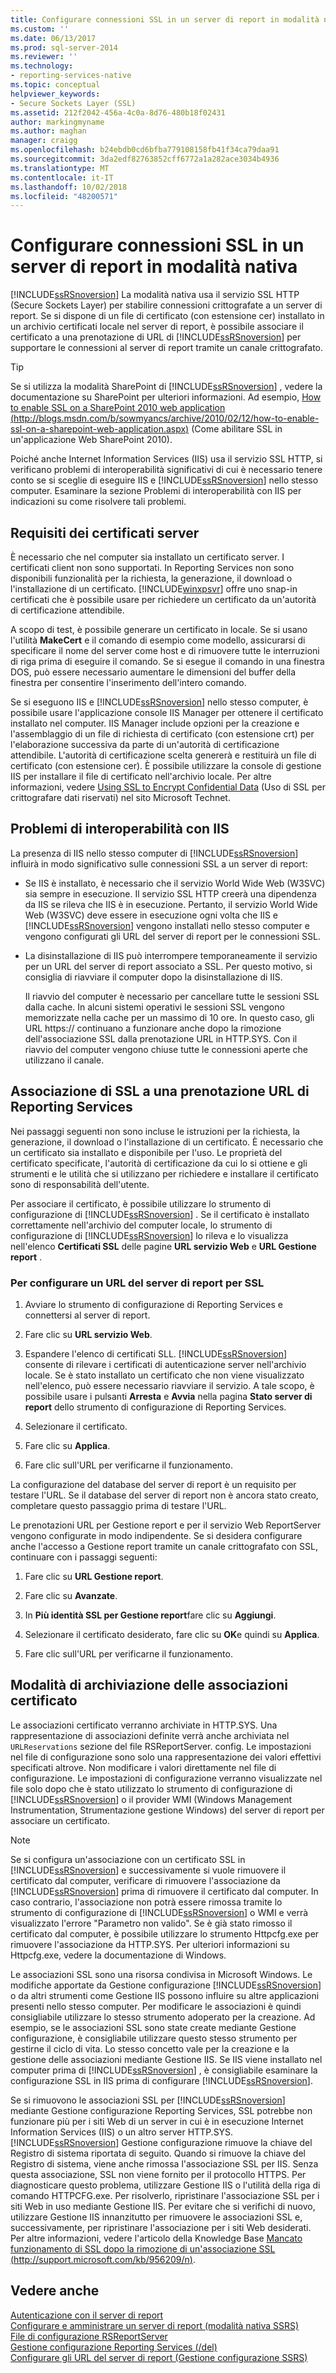 ```yaml
---
title: Configurare connessioni SSL in un server di report in modalità nativa | Microsoft Docs
ms.custom: ''
ms.date: 06/13/2017
ms.prod: sql-server-2014
ms.reviewer: ''
ms.technology:
- reporting-services-native
ms.topic: conceptual
helpviewer_keywords:
- Secure Sockets Layer (SSL)
ms.assetid: 212f2042-456a-4c0a-8d76-480b18f02431
author: markingmyname
ms.author: maghan
manager: craigg
ms.openlocfilehash: b24ebdb0cd6bfba779108158fb41f34ca79daa91
ms.sourcegitcommit: 3da2edf82763852cff6772a1a282ace3034b4936
ms.translationtype: MT
ms.contentlocale: it-IT
ms.lasthandoff: 10/02/2018
ms.locfileid: "48200571"
---
```

# <a name="configure-ssl-connections-on-a-native-mode-report-server"></a>Configurare connessioni SSL in un server di report in modalità nativa
  [!INCLUDE[ssRSnoversion](../../includes/ssrsnoversion-md.md)] La modalità nativa usa il servizio SSL HTTP (Secure Sockets Layer) per stabilire connessioni crittografate a un server di report. Se si dispone di un file di certificato (con estensione cer) installato in un archivio certificati locale nel server di report, è possibile associare il certificato a una prenotazione di URL di [!INCLUDE[ssRSnoversion](../../includes/ssrsnoversion-md.md)] per supportare le connessioni al server di report tramite un canale crittografato.  
  
> [!TIP]  
>  Se si utilizza la modalità SharePoint di [!INCLUDE[ssRSnoversion](../../includes/ssrsnoversion-md.md)] , vedere la documentazione su SharePoint per ulteriori informazioni. Ad esempio, [How to enable SSL on a SharePoint 2010 web application (http://blogs.msdn.com/b/sowmyancs/archive/2010/02/12/how-to-enable-ssl-on-a-sharepoint-web-application.aspx)](http://blogs.msdn.com/b/sowmyancs/archive/2010/02/12/how-to-enable-ssl-on-a-sharepoint-web-application.aspx) (Come abilitare SSL in un'applicazione Web SharePoint 2010).  
  
 Poiché anche Internet Information Services (IIS) usa il servizio SSL HTTP, si verificano problemi di interoperabilità significativi di cui è necessario tenere conto se si sceglie di eseguire IIS e [!INCLUDE[ssRSnoversion](../../includes/ssrsnoversion-md.md)] nello stesso computer. Esaminare la sezione Problemi di interoperabilità con IIS per indicazioni su come risolvere tali problemi.  
  
## <a name="server-certificate-requirements"></a>Requisiti dei certificati server  
 È necessario che nel computer sia installato un certificato server. I certificati client non sono supportati. In Reporting Services non sono disponibili funzionalità per la richiesta, la generazione, il download o l'installazione di un certificato. [!INCLUDE[winxpsvr](../../includes/winxpsvr-md.md)] offre uno snap-in certificati che è possibile usare per richiedere un certificato da un'autorità di certificazione attendibile.  
  
 A scopo di test, è possibile generare un certificato in locale. Se si usano l'utilità **MakeCert** e il comando di esempio come modello, assicurarsi di specificare il nome del server come host e di rimuovere tutte le interruzioni di riga prima di eseguire il comando. Se si esegue il comando in una finestra DOS, può essere necessario aumentare le dimensioni del buffer della finestra per consentire l'inserimento dell'intero comando.  
  
 Se si eseguono IIS e [!INCLUDE[ssRSnoversion](../../includes/ssrsnoversion-md.md)] nello stesso computer, è possibile usare l'applicazione console IIS Manager per ottenere il certificato installato nel computer. IIS Manager include opzioni per la creazione e l'assemblaggio di un file di richiesta di certificato (con estensione crt) per l'elaborazione successiva da parte di un'autorità di certificazione attendibile. L'autorità di certificazione scelta genererà e restituirà un file di certificato (con estensione cer). È possibile utilizzare la console di gestione IIS per installare il file di certificato nell'archivio locale. Per altre informazioni, vedere [Using SSL to Encrypt Confidential Data](http://go.microsoft.com/fwlink/?LinkId=71123) (Uso di SSL per crittografare dati riservati) nel sito Microsoft Technet.  
  
## <a name="interoperability-issues-with-iis"></a>Problemi di interoperabilità con IIS  
 La presenza di IIS nello stesso computer di [!INCLUDE[ssRSnoversion](../../includes/ssrsnoversion-md.md)] influirà in modo significativo sulle connessioni SSL a un server di report:  
  
-   Se IIS è installato, è necessario che il servizio World Wide Web (W3SVC) sia sempre in esecuzione. Il servizio SSL HTTP creerà una dipendenza da IIS se rileva che IIS è in esecuzione. Pertanto, il servizio World Wide Web (W3SVC) deve essere in esecuzione ogni volta che IIS e [!INCLUDE[ssRSnoversion](../../includes/ssrsnoversion-md.md)] vengono installati nello stesso computer e vengono configurati gli URL del server di report per le connessioni SSL.  
  
-   La disinstallazione di IIS può interrompere temporaneamente il servizio per un URL del server di report associato a SSL. Per questo motivo, si consiglia di riavviare il computer dopo la disinstallazione di IIS.  
  
     Il riavvio del computer è necessario per cancellare tutte le sessioni SSL dalla cache. In alcuni sistemi operativi le sessioni SSL vengono memorizzate nella cache per un massimo di 10 ore. In questo caso, gli URL https:// continuano a funzionare anche dopo la rimozione dell'associazione SSL dalla prenotazione URL in HTTP.SYS. Con il riavvio del computer vengono chiuse tutte le connessioni aperte che utilizzano il canale.  
  
## <a name="bind-ssl-to-a-reporting-services-url-reservation"></a>Associazione di SSL a una prenotazione URL di Reporting Services  
 Nei passaggi seguenti non sono incluse le istruzioni per la richiesta, la generazione, il download o l'installazione di un certificato. È necessario che un certificato sia installato e disponibile per l'uso. Le proprietà del certificato specificate, l'autorità di certificazione da cui lo si ottiene e gli strumenti e le utilità che si utilizzano per richiedere e installare il certificato sono di responsabilità dell'utente.  
  
 Per associare il certificato, è possibile utilizzare lo strumento di configurazione di [!INCLUDE[ssRSnoversion](../../includes/ssrsnoversion-md.md)] . Se il certificato è installato correttamente nell'archivio del computer locale, lo strumento di configurazione di [!INCLUDE[ssRSnoversion](../../includes/ssrsnoversion-md.md)] lo rileva e lo visualizza nell'elenco **Certificati SSL** delle pagine **URL servizio Web** e **URL Gestione report** .  
  
### <a name="to-configure-a-report-server-url-for-ssl"></a>Per configurare un URL del server di report per SSL  
  
1.  Avviare lo strumento di configurazione di Reporting Services e connettersi al server di report.  
  
2.  Fare clic su **URL servizio Web**.  
  
3.  Espandere l'elenco di certificati SLL. [!INCLUDE[ssRSnoversion](../../includes/ssrsnoversion-md.md)] consente di rilevare i certificati di autenticazione server nell'archivio locale. Se è stato installato un certificato che non viene visualizzato nell'elenco, può essere necessario riavviare il servizio. A tale scopo, è possibile usare i pulsanti **Arresta** e **Avvia** nella pagina **Stato server di report** dello strumento di configurazione di Reporting Services.  
  
4.  Selezionare il certificato.  
  
5.  Fare clic su **Applica**.  
  
6.  Fare clic sull'URL per verificarne il funzionamento.  
  
 La configurazione del database del server di report è un requisito per testare l'URL. Se il database del server di report non è ancora stato creato, completare questo passaggio prima di testare l'URL.  
  
 Le prenotazioni URL per Gestione report e per il servizio Web ReportServer vengono configurate in modo indipendente. Se si desidera configurare anche l'accesso a Gestione report tramite un canale crittografato con SSL, continuare con i passaggi seguenti:  
  
1.  Fare clic su **URL Gestione report**.  
  
2.  Fare clic su **Avanzate**.  
  
3.  In **Più identità SSL per Gestione report**fare clic su **Aggiungi**.  
  
4.  Selezionare il certificato desiderato, fare clic su **OK**e quindi su **Applica**.  
  
5.  Fare clic sull'URL per verificarne il funzionamento.  
  
## <a name="how-certificate-bindings-are-stored"></a>Modalità di archiviazione delle associazioni certificato  
 Le associazioni certificato verranno archiviate in HTTP.SYS. Una rappresentazione di associazioni definite verrà anche archiviata nel `URLReservations` sezione del file RSReportServer. config. Le impostazioni nel file di configurazione sono solo una rappresentazione dei valori effettivi specificati altrove. Non modificare i valori direttamente nel file di configurazione. Le impostazioni di configurazione verranno visualizzate nel file solo dopo che è stato utilizzato lo strumento di configurazione di [!INCLUDE[ssRSnoversion](../../includes/ssrsnoversion-md.md)] o il provider WMI (Windows Management Instrumentation, Strumentazione gestione Windows) del server di report per associare un certificato.  
  
> [!NOTE]  
>  Se si configura un'associazione con un certificato SSL in [!INCLUDE[ssRSnoversion](../../includes/ssrsnoversion-md.md)] e successivamente si vuole rimuovere il certificato dal computer, verificare di rimuovere l'associazione da [!INCLUDE[ssRSnoversion](../../includes/ssrsnoversion-md.md)] prima di rimuovere il certificato dal computer. In caso contrario, l'associazione non potrà essere rimossa tramite lo strumento di configurazione di [!INCLUDE[ssRSnoversion](../../includes/ssrsnoversion-md.md)] o WMI e verrà visualizzato l'errore "Parametro non valido". Se è già stato rimosso il certificato dal computer, è possibile utilizzare lo strumento Httpcfg.exe per rimuovere l'associazione da HTTP.SYS. Per ulteriori informazioni su Httpcfg.exe, vedere la documentazione di Windows.  
  
 Le associazioni SSL sono una risorsa condivisa in Microsoft Windows. Le modifiche apportate da Gestione configurazione [!INCLUDE[ssRSnoversion](../../includes/ssrsnoversion-md.md)] o da altri strumenti come Gestione IIS possono influire su altre applicazioni presenti nello stesso computer. Per modificare le associazioni è quindi consigliabile utilizzare lo stesso strumento adoperato per la creazione.  Ad esempio, se le associazioni SSL sono state create mediante Gestione configurazione, è consigliabile utilizzare questo stesso strumento per gestirne il ciclo di vita. Lo stesso concetto vale per la creazione e la gestione delle associazioni mediante Gestione IIS. Se IIS viene installato nel computer prima di [!INCLUDE[ssRSnoversion](../../includes/ssrsnoversion-md.md)] , è consigliabile esaminare la configurazione SSL in IIS prima di configurare [!INCLUDE[ssRSnoversion](../../includes/ssrsnoversion-md.md)].  
  
 Se si rimuovono le associazioni SSL per [!INCLUDE[ssRSnoversion](../../includes/ssrsnoversion-md.md)] mediante Gestione configurazione Reporting Services, SSL potrebbe non funzionare più per i siti Web di un server in cui è in esecuzione Internet Information Services (IIS) o un altro server HTTP.SYS. [!INCLUDE[ssRSnoversion](../../includes/ssrsnoversion-md.md)] Gestione configurazione rimuove la chiave del Registro di sistema riportata di seguito. Quando si rimuove la chiave del Registro di sistema, viene anche rimossa l'associazione SSL per IIS. Senza questa associazione, SSL non viene fornito per il protocollo HTTPS. Per diagnosticare questo problema, utilizzare Gestione IIS o l'utilità della riga di comando HTTPCFG.exe. Per risolverlo, ripristinare l'associazione SSL per i siti Web in uso mediante Gestione IIS. Per evitare che si verifichi di nuovo, utilizzare Gestione IIS innanzitutto per rimuovere le associazioni SSL e, successivamente, per ripristinare l'associazione per i siti Web desiderati. Per altre informazioni, vedere l'articolo della Knowledge Base [Mancato funzionamento di SSL dopo la rimozione di un'associazione SSL (http://support.microsoft.com/kb/956209/n)](http://support.microsoft.com/kb/956209/n).  
  
## <a name="see-also"></a>Vedere anche  
 [Autenticazione con il server di report](authentication-with-the-report-server.md)   
 [Configurare e amministrare un server di report &#40;modalità nativa SSRS&#41;](../report-server/configure-and-administer-a-report-server-ssrs-native-mode.md)   
 [File di configurazione RSReportServer](../report-server/rsreportserver-config-configuration-file.md)   
 [Gestione configurazione Reporting Services &#40;/del&#41;](../../sql-server/install/reporting-services-configuration-manager-native-mode.md)   
 [Configurare gli URL del server di report &#40;Gestione configurazione SSRS&#41;](../install-windows/configure-report-server-urls-ssrs-configuration-manager.md)  
  
  
